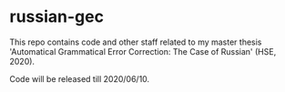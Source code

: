 # russian-gec
This repo contains code and other staff related to my master thesis 'Automatical Grammatical Error Correction: The Case of Russian' (HSE, 2020).

Code will be released till 2020/06/10.
